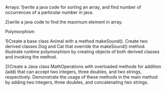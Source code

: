 Arrays:
1)write a java code for sorting an array, and find number of occurrences of a particular number in java.

2)write a java code to find the maximum element in array.

Polymorphism

1)Create a base class Animal with a method makeSound(). Create two derived classes Dog and Cat that 
override the makeSound() method. Illustrate runtime polymorphism by creating objects of both derived 
classes and invoking the method.

2)Create a Java class MathOperations with overloaded methods for addition (add) that can accept two 
integers, three doubles, and two strings, respectively. Demonstrate the usage of these methods in the 
main method by adding two integers, three doubles, and concatenating two strings.

